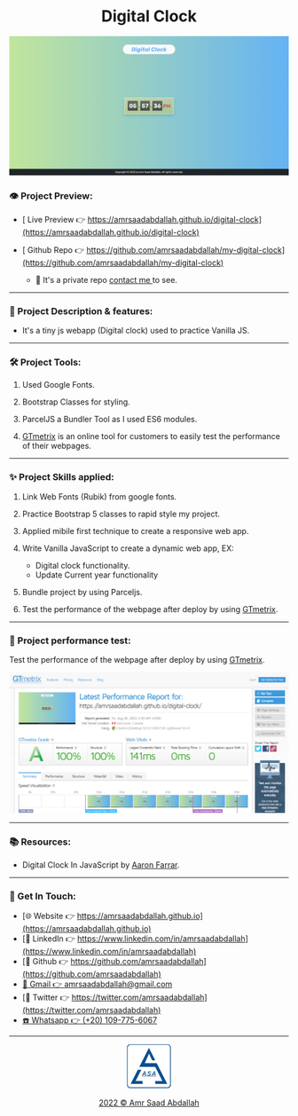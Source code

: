 <h1 align="center"> Digital Clock </h1>



<a href="https://amrsaadabdallah.github.io/digital-clock" target="_blank">
<img src="./info/digital-clock.png" alt="digital-clock Project viewport Image">
</a>


### 👁️ Project Preview:

- [ Live Preview 👉 https://amrsaadabdallah.github.io/digital-clock](https://amrsaadabdallah.github.io/digital-clock)


- [ Github Repo 👉 https://github.com/amrsaadabdallah/my-digital-clock](https://github.com/amrsaadabdallah/my-digital-clock)
  - 🚩 It's a private repo <a target="_blank" href="mailto:amrsaadabdallah@gmail.com">contact me </a>to see.

---

### 📝 Project Description & features:

- It's a tiny js webapp (Digital clock) used to practice Vanilla JS.

---

### 🛠️ Project Tools:

1. Used Google Fonts.

1. Bootstrap Classes for styling.

1. ParcelJS a Bundler Tool as I used ES6 modules.

1. [GTmetrix](https://gtmetrix.com/) is an online tool for customers to easily test the performance of their webpages.

---

### :sparkles: Project Skills applied:

1. Link Web Fonts (Rubik) from google fonts.

1. Practice Bootstrap 5 classes to rapid style my project.

1. Applied mibile first technique to create a responsive web app.

1. Write Vanilla JavaScript to create a dynamic web app, EX:

   - Digital clock functionality.
   - Update Current year functionality

1. Bundle project by using Parceljs.

1. Test the performance of the webpage after deploy by using [GTmetrix](https://gtmetrix.com/).

---

### 🧪 Project performance test:

Test the performance of the webpage after deploy by using [GTmetrix](https://gtmetrix.com/).

![Project Performane result](./info/digital-clock-performance.jpg)

---

### 📚 Resources:

- Digital Clock In JavaScript by [Aaron Farrar](https://codepen.io/afarrar/pen/JRaEjP).

---

### 👋 Get In Touch:

- [🌐 Website 👉 https://amrsaadabdallah.github.io](https://amrsaadabdallah.github.io)
- [👔 LinkedIn 👉 https://www.linkedin.com/in/amrsaadabdallah](https://www.linkedin.com/in/amrsaadabdallah)
- [🌟 Github 👉 https://github.com/amrsaadabdallah](https://github.com/amrsaadabdallah)
- [📧 Gmail 👉 amrsaadabdallah@gmail.com](mailto:amrsaadabdallah@gmail.com)
- [🐤 Twitter 👉 https://twitter.com/amrsaadabdallah](https://twitter.com/amrsaadabdallah)
- [:phone: Whatsapp 👉 (+20) 109-775-6067](https://api.whatsapp.com/send/?phone=%2B2001097756067&text&type=phone_number&app_absent=0)

---

<div align="center">
<a target="_blank" href="https://amrsaadabdallah.github.io">
<img  src="./info/asa-logo.svg" alt="asa logo" width="80px">
<p style="margin-bottom:0"> 2022 &copy; Amr Saad Abdallah </p>
</a>
</div>
